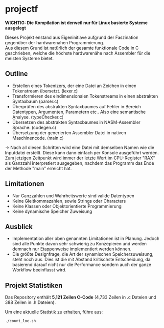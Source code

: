 # projectf

**WICHTIG: Die Kompilation ist derweil nur für Linux basierte Systeme ausgelegt**

Dieses Projekt enstand aus Eigeninitiave aufgrund der Faszination gegenüber der hardwarenahen Programmierung.<br /> Aus diesem Grund ist natürlich der gesamte funktionale Code in C geschrieben, welche die höchste hardwarenähe nach Assembler für die meisten Systeme bietet.

## Outline
- Erstellen eines Tokenizers, der eine Datei an Zeichen in einen Tokenstream übersetzt. (lexer.c)
- Transformieren des eindimensionalen Tokenstreams in einen abstrakten Syntaxbaum (parser.c)
- Überprüfen des abstrakten Syntaxbaumes auf Fehler in Bereich Datentypen, Argumenten, Parametern etc.. Also eine semantische Analyse. (typeChecker.c)
- Übersetzen des abstrakten Syntaxbaumes in NASM-Assembler Sprache. (codegen.c)
- Übersetzung der generierten Assembler Datei in nativen Maschinencode. (main.c)

-> Nach all diesen Schritten wird eine Datei mit demselben Namen wie die Inputdatei erstellt. Diese kann dann einfach per Konsole ausgeführt werden. <br />Zum jetzigen Zeitpunkt wird immer der letzte Wert im CPU-Register "RAX" als Ganzzahl interpretiert ausgegeben, nachdem das Programm das Ende der Methode "main" erreicht hat.


## Limitationen
- Nur Ganzzahlen und Wahrheitswerte sind valide Datentypen
- Keine Gleitkommazahlen, sowie Strings oder Characters
- Keine Klassen oder Objektorientierte Programmierung
- Keine dynamische Speicher Zuweisung

## Ausblick
- Implementation aller oben genannten Limitationen ist in Planung. Jedoch sind alle Punkte davon sehr schwierig zu Konzepieren und werden demnach nur Etappenweise implementiert werden können.
- Die größte Designfrage, die Art der synamischen Speicherzuweisung, steht noch aus. Dies ist die mit Abstand kritischste Entscheidung, da basierend darauf nicht nur die Performance sondern auch der ganze Workflow beeinflusst wird.

## Projekt Statistiken
Das Repository enthält **5,121 Zeilen C-Code** (4,733 Zeilen in .c Dateien und 388 Zeilen in .h Dateien).

Um eine aktuelle Statistik zu erhalten, führe aus:
```bash
./count_loc.sh
```
